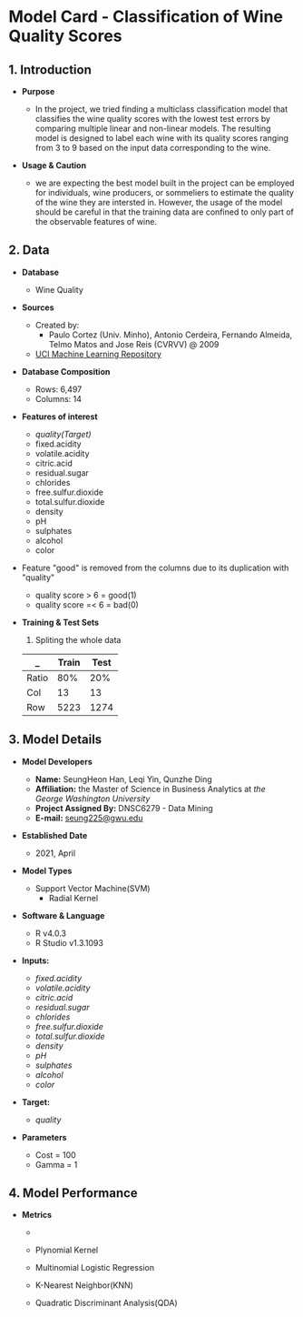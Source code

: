 # Model Card - Classification of Wine Quality Scores

## 1. Introduction

   * **Purpose**
 
     - In the project, we tried finding a multiclass classification model that classifies the wine quality scores with the lowest test errors by comparing multiple linear and non-linear models. The resulting model is designed to label each wine with its quality scores ranging from 3 to 9 based on the input data corresponding to the wine.

   * **Usage & Caution** 
  
     - we are expecting the best model built in the project can be employed for individuals, wine producers, or sommeliers to estimate the quality of the wine they are intersted in. However, the usage of the model should be careful in that the training data are confined to only part of the observable features of wine.

## 2. Data

  * **Database**
    
    - Wine Quality

  * **Sources** 
    
    - Created by: 
      - Paulo Cortez (Univ. Minho), Antonio Cerdeira, Fernando Almeida, Telmo Matos and Jose Reis (CVRVV) @ 2009
    - [UCI Machine Learning Repository](https://archive.ics.uci.edu/ml/datasets/Wine+Quality)

  * **Database Composition**
    
    - Rows: 6,497
    - Columns: 14

  * **Features of interest**
    
    - *quality(Target)*
    - fixed.acidity      
    - volatile.acidity 
    - citric.acid   
    - residual.sugar    
    - chlorides         
    - free.sulfur.dioxide 
    - total.sulfur.dioxide
    - density      
    - pH            
    - sulphates        
    - alcohol                     
    - color  

  * Feature "good" is removed from the columns due to its duplication with "quality"
    - quality score > 6 = good(1)
    - quality score =< 6 = bad(0)
 
  * **Training & Test Sets**
  
    1. Spliting the whole data

      _  |  Train  |  Test 
    -----|---------|---------
    Ratio | 80% | 20%
    Col | 13 | 13
    Row | 5223 | 1274
  
  
## 3. Model Details
  
  * **Model Developers** 
    - **Name:** SeungHeon Han, Leqi Yin, Qunzhe Ding 
    - **Affiliation:** the Master of Science in Business Analytics at *the George Washington University*
    - **Project Assigned By:** DNSC6279 - Data Mining
    - **E-mail:** seung225@gwu.edu
    
  * **Established Date**
    - 2021, April
 
  * **Model Types**
    - Support Vector Machine(SVM)
      - Radial Kernel 

  * **Software & Language**
    - R v4.0.3
    - R Studio v1.3.1093
  
  * **Inputs:**
    - *fixed.acidity*    
    - *volatile.acidity* 
    - *citric.acid*   
    - *residual.sugar*    
    - *chlorides*        
    - *free.sulfur.dioxide*
    - *total.sulfur.dioxide*
    - *density*    
    - *pH*            
    - *sulphates*        
    - *alcohol*                     
    - *color* 

  * **Target:**
    - *quality*

  * **Parameters**
    
    
    
    - Cost = 100
    - Gamma = 1


## 4. Model Performance

  * **Metrics**
    
    - 




      - Plynomial Kernel
    - Multinomial Logistic Regression
    - K-Nearest Neighbor(KNN)
    - Quadratic Discriminant Analysis(QDA)
   
    
  















